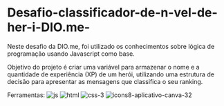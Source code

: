 # Desafio-classificador-de-n-vel-de-her-i-DIO.me-

Neste desafio da DIO.me, foi utilizado os conhecimentos sobre lógica de programação usando Javascript como base.

Objetivo do projeto é criar uma variável para armazenar o nome e a quantidade de experiência (XP) de um herói, utilizando uma estrutura de decisão para apresentar as mensagens que classifica o seu ranking.

Ferramentas:
![js](https://github.com/user-attachments/assets/556274c5-a42e-49fe-b527-7de86d5c9380) ![html](https://github.com/user-attachments/assets/b2aa2625-7066-4405-97c9-e6e25d2d5974) ![css-3](https://github.com/user-attachments/assets/7749c3eb-4769-4589-92c1-ada95a95ee62) ![icons8-aplicativo-canva-32](https://github.com/user-attachments/assets/f15d321d-2817-4fd2-8b4e-da384a76bbd9)  
